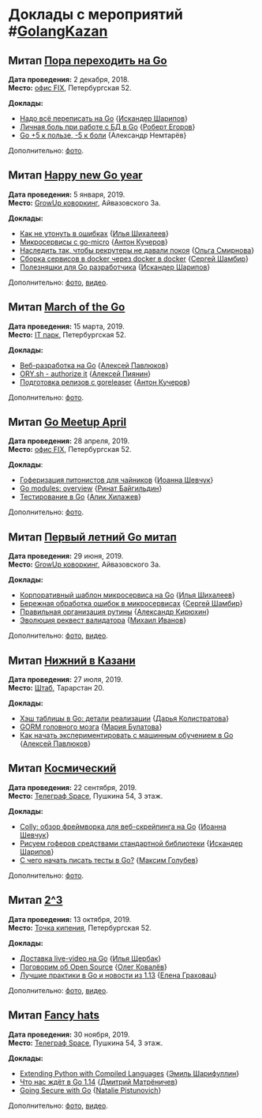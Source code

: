 # Доклады с мероприятий #[GolangKazan](https://vk.com/GolangKazan)

## Митап [Пора переходить на Go](https://www.meetup.com/GolangKazan/events/256726987/)

**Дата проведения:** 2 декабря, 2018.<br>
**Место:** [офис FIX](https://vk.com/fix_company), Петербургская 52.

**Доклады:**
* [Надо всё переписать на Go](https://docs.google.com/presentation/d/1L18EgsN_0s0FeOexlvCWIf5bMwR59KiYkjARgrMMtDw/edit?usp=sharing) {[Искандер Шарипов](https://github.com/quasilyte/)}
* [Личная боль при работе с БД в Go](https://speakerdeck.com/quasilyte/lichnaia-bol-pri-rabotie-s-bd-v-go) {[Роберт Егоров](t.me/regorov)}
* [Go +5 к пользе, -5 к боли](https://prezi.com/view/G9blK5hgorxroSCMPGGD/) {Александр Немтарёв}

Дополнительно: [фото](https://vk.com/album-174239157_257715911).

## Митап [Happy new Go year](https://www.meetup.com/GolangKazan/events/257152659/)

**Дата проведения:** 5 января, 2019.<br>
**Место:** [GrowUp коворкинг](https://vk.com/growupplatform), Айвазовского 3а.

**Доклады:**
* [Как не утонуть в ошибках](https://speakerdeck.com/quasilyte/kak-nie-utonut-v-oshibkakh) {[Илья Шихалеев](https://habr.com/users/ilyashikhaleev/)}
* [Микросервисы с go-micro](https://speakerdeck.com/quasilyte/mikrosiervisy-s-go-micro) {[Антон Кучеров](https://idexter.ru/)}
* [Наследить так, чтобы рекрутеры не давали покоя](https://speakerdeck.com/quasilyte/nasliedit-tak-chtoby-riekrutiery-nie-davali-pokoia) {[Ольга Смирнова](https://vk.com/olga_luzhajka)}
* [Сборка сервисов в docker через docker в docker](https://speakerdeck.com/quasilyte/docker-v-docker-dlia-sborki-v-docker) {[Сергей Шамбир](https://vk.com/sshambir)}
* [Полезняшки для Go разработчика](https://github.com/quasilyte/talks/raw/master/2019-5-Jan-kazan/go_goodies.pdf) {[Искандер Шарипов](https://github.com/quasilyte/)}

Дополнительно: [фото](https://vk.com/album-174239157_258490899), [видео](https://www.youtube.com/playlist?list=PL29DYZAQWb0ITisADDsBiP1Sn9b9WxCe-).

## Митап [March of the Go](https://www.meetup.com/GolangKazan/events/259259587/)

**Дата проведения:** 15 марта, 2019.<br>
**Место:** [IT парк](https://vk.com/it_park), Петербургская 52.

**Доклады:**
* [Веб-разработка на Go](https://speakerdeck.com/quasilyte/vieb-razrabotka-na-go) {[Алексей Павлюков](https://github.com/a5i)}
* [ORY.sh - authorize it](https://speakerdeck.com/quasilyte/ory-dot-sh-authorize-it) {[Алексей Пиянин](https://github.com/7phs)}
* [Подготовка релизов с goreleaser](https://speakerdeck.com/quasilyte/podghotovka-rielizov-s-goreleaser) {[Антон Кучеров](https://idexter.ru/)}

Дополнительно: [фото](https://vk.com/album-174239157_260447021).

## Митап [Go Meetup April](https://www.meetup.com/GolangKazan/events/260334878/)

**Дата проведения:** 28 апреля, 2019.<br>
**Место:** [офис FIX](https://vk.com/fix_company), Петербургская 52.

**Доклады**:
* [Гоферизация питонистов для чайников](https://speakerdeck.com/quasilyte/gofierizatsiia-pitonistov-dlia-chainikov) {[Иоанна Шевчук](https://github.com/djeanne)}
* [Go modules: overview](https://speakerdeck.com/quasilyte/go-modules-overview) {[Ринат Байгильдин](https://github.com/bayrinat)}
* [Тестирование в Go](https://speakerdeck.com/alikhil/tiestirovaniie-v-go) {[Алик Хилажев](http://GitHub.com/alikhil)}

Дополнительно: [фото](https://vk.com/album-174239157_261601536).

## Митап [Первый летний Go митап](https://www.meetup.com/GolangKazan/events/262238140/)

**Дата проведения:** 29 июня, 2019.<br>
**Место:** [GrowUp коворкинг](https://vk.com/growupplatform), Айвазовского 3а.

**Доклады:**
* [Корпоративный шаблон микросервиса на Go](https://speakerdeck.com/quasilyte/korporativnyi-shablon-mikrosiervisa-na-go) {[Илья Шихалеев](https://habr.com/users/ilyashikhaleev/)}
* [Бережная обработка ошибок в микросервисах](https://speakerdeck.com/quasilyte/bieriezhnaia-obrabotka-oshibok-v-mikrosiervisakh) {[Сергей Шамбир](https://vk.com/sshambir)}
* [Правильная организация рутины](https://speakerdeck.com/quasilyte/pravil-naia-orghanizatsiia-rutiny) {[Александр Кирюхин](https://github.com/neonxp)}
* [Эволюция реквест валидатора](https://speakerdeck.com/quasilyte/evoliutsiia-riekviest-validatora) {[Михаил Иванов](https://github.com/l1va)}

Дополнительно: [фото](https://vk.com/album-174239157_263100020), [видео](https://www.youtube.com/watch?v=NDqreBx3K0Y&list=PLAjl-3QkinHtJrX7qxyEG_7GHxN4LqDX9).

## Митап [Нижний в Казани](https://www.meetup.com/GolangKazan/events/263197015)

**Дата проведения:** 27 июля, 2019.<br>
**Место:** [Штаб](https://vk.com/kazanspace), Тарарстан 20.

**Доклады:**
* [Хэш таблицы в Go: детали реализации](https://speakerdeck.com/quasilyte/khesh-tablitsy-v-go-dietali-riealizatsii-d9fc50ae-f164-44a6-8e79-4256a797e280) {[Дарья Колистратова](https://github.com/dkolistratova)}
* [GORM головного мозга](https://speakerdeck.com/quasilyte/gorm-gholovnogho-mozgha) {[Мария Булатова](https://github.com/mbulatova)}
* [Как начать экспериментировать с машинным обучением в Go](https://speakerdeck.com/quasilyte/kak-nachat-ekspierimientirovat-s-mashinnym-obuchieniiem-v-go) {[Алексей Павлюков](https://github.com/a5i/)}


## Митап [Космический](https://www.meetup.com/GolangKazan/events/264819753/)

**Дата проведения:** 22 сентября, 2019.<br>
**Место:** [Телеграф Space](https://vk.com/telegrafspace), Пушкина 54, 3 этаж.

**Доклады:**
* [Colly: обзор фреймворка для веб-скрейпинга на Go](https://speakerdeck.com/djeanne/colly-a-review-of-a-web-scraping-framework-in-go) {[Иоанна Шевчук](https://github.com/djeanne)}
* [Рисуем гоферов средствами стандартной библиотеки](https://speakerdeck.com/quasilyte/risuiem-ghofierov-sriedstvami-standartnoi-bibliotieki) {[Искандер Шарипов](https://github.com/quasilyte/)}
* [С чего начать писать тесты в Go?](https://speakerdeck.com/quasilyte/s-chiegho-nachat-pisat-tiesty-v-go) {[Максим Голубев](https://github.com/golubev-ml)}

Дополнительно: [фото](https://vk.com/album-174239157_265703281).

## Митап [2^3](https://www.meetup.com/GolangKazan/events/264886688/)

**Дата проведения:** 13 октября, 2019.<br>
**Место:** [Точка кипения](https://vk.com/tboil.tatar), Петербургская 52.

**Доклады:**
* [Доставка live-video на Go](https://speakerdeck.com/quasilyte/dostavka-live-video-na-go) {[Илья Щербак](https://vk.com/id5049962)}
* [Поговорим об Open Source](https://speakerdeck.com/olegkovalov/poghovorim-ob-open-source) {[Олег Ковалёв](http://github.com/cristaloleg/)}
* [Лучшие практики в Go и новости из 1.13](https://speakerdeck.com/quasilyte/best-practices-for-cloud-native-go-services) {[Елена Граховац](https://github.com/rumyantseva)}

Дополнительно: [фото](https://vk.com/album-174239157_266369989), [видео](https://www.youtube.com/watch?v=RU4rCHMtnyE&list=PLAjl-3QkinHsrq4bluz_qzzShUI4HiRUE).

## Митап [Fancy hats](https://www.meetup.com/GolangKazan/events/266534841/)

**Дата проведения:** 30 ноября, 2019.<br>
**Место:** [Телеграф Space](https://vk.com/telegrafspace), Пушкина 54, 3 этаж.

**Доклады:**
* [Extending Python with Compiled Languages](TODO) {[Эмиль Шарифуллин](TODO)}
* [Что нас ждёт в Go 1.14](TODO) {[Дмитрий Матрёничев](TODO)}
* [Going Secure with Go](TODO) {[Natalie Pistunovich](https://twitter.com/nataliepis)}

Дополнительно: [фото](TODO), [видео](TODO).
